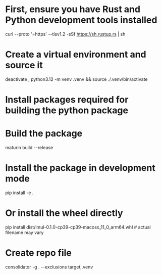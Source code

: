 # First, ensure you have Rust and Python development tools installed
curl --proto '=https' --tlsv1.2 -sSf https://sh.rustup.rs | sh

# Create a virtual environment and source it 
deactivate ; python3.12 -m venv .venv && source ./.venv/bin/activate

# Install packages required for building the python package



# Build the package
maturin build --release


# Install the package in development mode
pip install -e .

# Or install the wheel directly
pip install dist/lmul-0.1.0-cp39-cp39-macosx_11_0_arm64.whl  # actual filename may vary

# Create repo file 
consolidator -g . --exclusions target,.venv